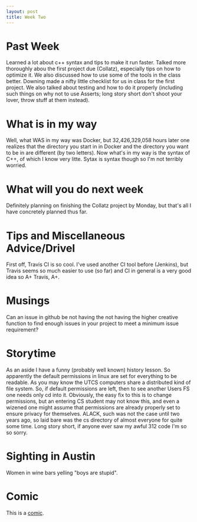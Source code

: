 ```yaml
---
layout: post
title: Week Two
---
```


# Past Week
Learned a lot about c++ syntax and tips to make it run faster. Talked more thoroughly abou the first project due (Collatz), especially tips on how to optimize it. We also discussed how to use some of the tools in the class better. Downing made a nifty little checklist for us in class for the first project. We also talked about testing and how to do it properly (including such things on why not to use Asserts; long story short don't shoot your lover, throw stuff at them instead).

# What is in my way
Well, what WAS in my way was Docker, but 32,426,329,058 hours later one realizes that the directory you start in in Docker and the directory you want to be in are different (by two letters). Now what's in my way is the syntax of C++, of which I know very litte. Sytax is syntax though so I'm not terribly worried.   

# What will you do next week
Definitely planning on finishing the Collatz project by Monday, but that's all I have concretely planned thus far.

# Tips and Miscellaneous Advice/Drivel
First off, Travis CI is so cool. I've used another CI tool before (Jenkins), but Travis seems so much easier to use (so far) and CI in general is a very good idea so A+ Travis, A+.

# Musings
Can an issue in github be not having the not having the higher creative function to find enough issues in your project to meet a minimum issue requirement?

# Storytime
As an aside I have a funny (probably well known) history lesson. So apparently the default permissions in linux are set for everything to be readable. As you may know the UTCS computers share a distributed kind of file system. So, if default permissions are left, then to see another Users FS one needs only cd into it. Obviously, the easy fix to this is to change permissions, but an entering CS student may not know this, and even a wizened one might assume that permissions are already properly set to ensure privacy for themselves. ALACK, such was not the case until two years ago, so laid bare was the cs directory of almost everyone for quite some time. Long story short, if anyone ever saw my awful 312 code I'm so so sorry.

# Sighting in Austin
Women in wine bars yelling "boys are stupid".

# Comic
This is a [comic](http://existentialcomics.com/comic/69 "This text don't need no title").
